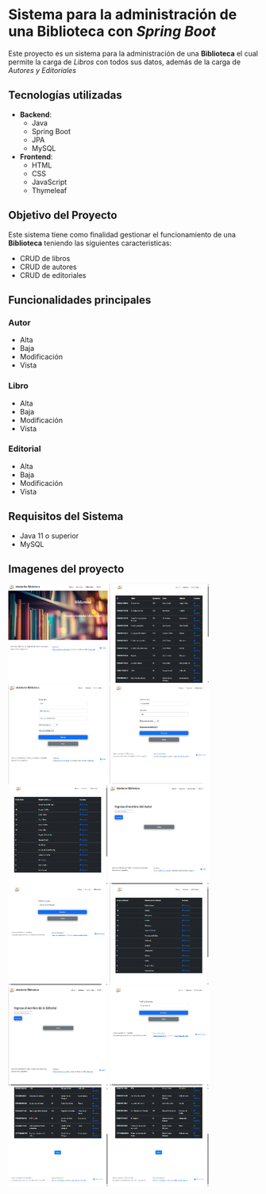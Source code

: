 
# Sistema para la administración de una **Biblioteca** con *Spring Boot*

Este proyecto es un sistema para la administración de una **Biblioteca** el cual permite la carga de *Libros* con todos sus datos, además de la carga de *Autores y Editoriales*

## Tecnologías utilizadas
- **Backend**:
  - Java
  - Spring Boot
  - JPA
  - MySQL
- **Frontend**:
  - HTML
  - CSS
  - JavaScript
  - Thymeleaf

## Objetivo del Proyecto

Este sistema tiene como finalidad gestionar el funcionamiento de una **Biblioteca** teniendo las siguientes caracteristicas:

- CRUD de libros
- CRUD de autores
- CRUD de editoriales

## Funcionalidades principales

### Autor
- Alta
- Baja
- Modificación
- Vista

### Libro
- Alta
- Baja
- Modificación
- Vista

### Editorial
- Alta
- Baja
- Modificación
- Vista

## Requisitos del Sistema
- Java 11 o superior
- MySQL

## Imagenes del proyecto

<img src="https://github.com/elavincho/SpringBootBiblioteca/blob/main/img/Captura_de_pantalla_1.png" width="200" height="200" alt="img"/>                      <img src="https://github.com/elavincho/SpringBootBiblioteca/blob/main/img/Captura_de_pantalla_2.png" width="200" height="200" alt="img"/>                          <img src="https://github.com/elavincho/SpringBootBiblioteca/blob/main/img/Captura_de_pantalla_3.png" width="200" height="200" alt="img"/>                          <img src="https://github.com/elavincho/SpringBootBiblioteca/blob/main/img/Captura_de_pantalla_4.png" width="200" height="200" alt="img"/>                          <img src="https://github.com/elavincho/SpringBootBiblioteca/blob/main/img/Captura_de_pantalla_5.png" width="200" height="200" alt="img"/>
                          <img src="https://github.com/elavincho/SpringBootBiblioteca/blob/main/img/Captura_de_pantalla_6.png" width="200" height="200" alt="img"/>
                          <img src="https://github.com/elavincho/SpringBootBiblioteca/blob/main/img/Captura_de_pantalla_7.png" width="200" height="200" alt="img"/>
                          <img src="https://github.com/elavincho/SpringBootBiblioteca/blob/main/img/Captura_de_pantalla_8.png" width="200" height="200" alt="img"/>
                          <img src="https://github.com/elavincho/SpringBootBiblioteca/blob/main/img/Captura_de_pantalla_9.png" width="200" height="200" alt="img"/>
                          <img src="https://github.com/elavincho/SpringBootBiblioteca/blob/main/img/Captura_de_pantalla_10.png" width="200" height="200" alt="img"/>
                          <img src="https://github.com/elavincho/SpringBootBiblioteca/blob/main/img/Captura_de_pantalla_11.png" width="200" height="200" alt="img"/>
                          <img src="https://github.com/elavincho/SpringBootBiblioteca/blob/main/img/Captura_de_pantalla_12.png" width="200" height="200" alt="img"/>
